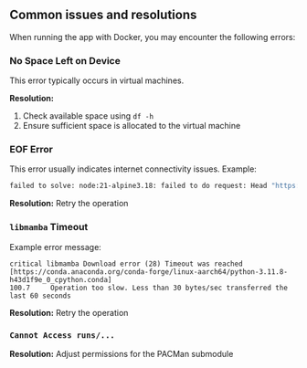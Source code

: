## Common issues and resolutions

When running the app with Docker, you may encounter the following errors:

### No Space Left on Device

This error typically occurs in virtual machines.

**Resolution:**
1. Check available space using `df -h`
2. Ensure sufficient space is allocated to the virtual machine

### EOF Error

This error usually indicates internet connectivity issues. Example:
```bash
failed to solve: node:21-alpine3.18: failed to do request: Head "https://registry-1.docker.io/v2/library/node/manifests/21-alpine3.18": EOF
```

**Resolution:** Retry the operation

### `libmamba` Timeout

Example error message:
```
critical libmamba Download error (28) Timeout was reached [https://conda.anaconda.org/conda-forge/linux-aarch64/python-3.11.8-h43d1f9e_0_cpython.conda]
100.7     Operation too slow. Less than 30 bytes/sec transferred the last 60 seconds
```

**Resolution:** Retry the operation

### `Cannot Access runs/...`

**Resolution:** Adjust permissions for the PACMan submodule